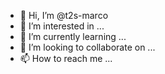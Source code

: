 - 👋 Hi, I’m @t2s-marco
- 👀 I’m interested in ...
- 🌱 I’m currently learning ...
- 💞️ I’m looking to collaborate on ...
- 📫 How to reach me ...

<!---
t2s-marco/t2s-marco is a ✨ special ✨ repository because its `README.md` (this file) appears on your GitHub profile.
You can click the Preview link to take a look at your changes.
--->
